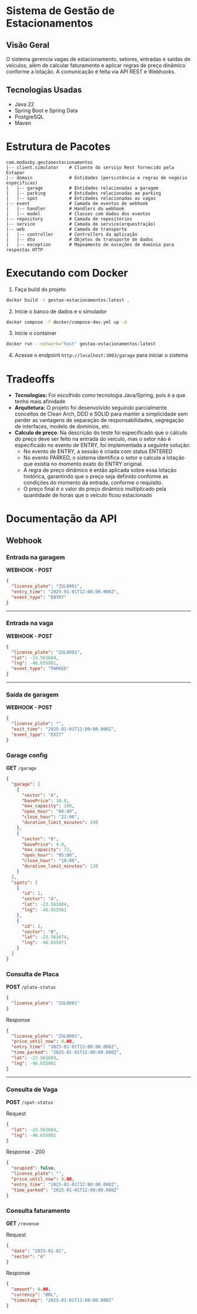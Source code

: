 # Sistema de Gestão de Estacionamentos

## Visão Geral

O sistema gerencia vagas de estacionamento, setores, entradas e saídas de veículos, além de calcular faturamento e aplicar regras de preço dinâmico conforme a lotação. A comunicação é feita via API REST e Webhooks.

## Tecnologias Usadas

- Java 22
- Spring Boot e Spring Data
- PostgreSQL
- Maven

# Estrutura de Pacotes

```
com.modasby.gestaoestacionamentos
|-- client.simulator    # Cliente do serviço Rest fornecido pela Estapar
|-- domain              # Entidades (persistência e regras de negócio especificas)
|   |-- garage          # Entidades relacionadas a garagem
|   |-- parking         # Entidades relacionadas ao parking
|   |-- spot            # Entidades relacionadas as vagas
|-- event               # Camada de eventos de webhook
|   |-- handler         # Handlers do webhook
|   |-- model           # Classes com dados dos eventos
|-- repository          # Camada de repositórios
|-- service             # Camada de service(orquestração)
|-- web                 # Camada de transporte
|   |-- controller      # Controllers da aplicação
|   |-- dto             # Objetos de transporte de dados
|   |-- exception       # Mapeamento de exceções de domínio para respostas HTTP
```

# Executando com Docker

1. Faça build do projeto
```bash
docker build -t gestao-estacionamentos:latest .
```

2. Inicie o banco de dados e o simulador
```bash
docker compose -f docker/compose-dev.yml up -d
```

3. Inicie o container
```bash
docker run --network="host" gestao-estacionamentos:latest
```

4. Acesse o endpoint `http://localhost:3003/garage` para iniciar o sistema

# Tradeoffs

- **Tecnologias:** Foi escolhido como tecnologia Java/Spring, pois é a que tenho mais afinidade
- **Arquitetura:** O projeto foi desenvolvido seguindo parcialmente conceitos de Clean Arch, DDD e SOLID para manter a simplicidade sem perder as vantagens de separação de responsabilidades, segregação de interfaces, modelo de domínios, etc.
- **Calculo de preço**: Na descrição do teste foi especificado que o cálculo do preço deve ser feito na entrada do veículo, mas o setor não é especificado no evento de ENTRY, foi implementada a seguinte solução:
  - No evento de ENTRY, a sessão é criada com status ENTERED
  - No evento PARKED, o sistema identifica o setor e calcula a lotação que existia no momento exato do ENTRY original.
  - A regra de preço dinâmico é então aplicada sobre essa lotação histórica, garantindo que o preço seja definido conforme as condições do momento da entrada, conforme o requisito.
  - O preço final é o valor do preço dinâmico multiplicado pela quantidade de horas que o veículo ficou estacionado

# Documentação da API

## Webhook
### Entrada na garagem

**WEBHOOK - POST**
```JSON
{
  "license_plate": "ZUL0001",
  "entry_time": "2025-01-01T12:00:00.000Z",
  "event_type": "ENTRY"
}
```

------------------

### Entrada na vaga

**WEBHOOK - POST**
```JSON
{
  "license_plate": "ZUL0001",
  "lat": -23.561684,
  "lng": -46.655981,
  "event_type": "PARKED"
}
```

------------------

### Saida de garagem

**WEBHOOK - POST**
```JSON
{		
  "license_plate": "",
  "exit_time": "2025-01-01T12:00:00.000Z",
  "event_type": "EXIT"
}
```

### Garage config

**GET**
`/garage`

```JSON
{
  "garage": [
    {
      "sector": "A",
      "basePrice": 10.0,
      "max_capacity": 100,
      "open_hour": "08:00",
      "close_hour": "22:00",
      "duration_limit_minutes": 240
    },
    {
      "sector": "B",
      "basePrice": 4.0,
      "max_capacity": 72,
      "open_hour": "05:00",
      "close_hour": "18:00",
      "duration_limit_minutes": 120
    }
  ],
  "spots": [
    {
      "id": 1,
      "sector": "A",
      "lat": -23.561684,
      "lng": -46.655981
    },
    {
      "id": 2,
      "sector": "B",
      "lat": -23.561674,
      "lng": -46.655971
    }
  ]
}
```

### Consulta de Placa

**POST**
`/plate-status`
```JSON
{
  "license_plate": "ZUL0001"
}
```

Response
```JSON
{
  "license_plate": "ZUL0001",
  "price_until_now": 0.00,
  "entry_time": "2025-01-01T12:00:00.000Z", 
  "time_parked": "2025-01-01T12:00:00.000Z",
  "lat": -23.561684,
  "lng": -46.655981
}
```

------------------

### Consulta de Vaga

**POST**
`/spot-status`

Request
```JSON
{
  "lat": -23.561684,
  "lng": -46.655981
}
```

Response - 200
```JSON
{
  "ocupied": false,
  "license_plate": "",
  "price_until_now": 0.00,
  "entry_time": "2025-01-01T12:00:00.000Z",
  "time_parked": "2025-01-01T12:00:00.000Z"
}
```

### Consulta faturamento

**GET**
`/revenue`

Request
```JSON
{
  "date": "2025-01-01",
  "sector": "A"
}
```

Response
```JSON
{
  "amount": 0.00,
  "currency": "BRL",
  "timestamp": "2025-01-01T12:00:00.000Z"
}
```
